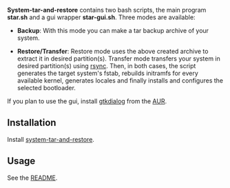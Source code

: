 **System-tar-and-restore** contains two bash scripts, the main program **star.sh** and a gui wrapper **star-gui.sh**. Three modes are available:

*   **Backup**: With this mode you can make a tar backup archive of your system.

*   **Restore/Transfer**: Restore mode uses the above created archive to extract it in desired partition(s). Transfer mode transfers your system in desired partition(s) using [rsync](https://www.archlinux.org/packages/?name=rsync). Then, in both cases, the script generates the target system's fstab, rebuilds initramfs for every available kernel, generates locales and finally installs and configures the selected bootloader.

If you plan to use the gui, install [gtkdialog](https://aur.archlinux.org/packages/gtkdialog/) from the [AUR](/index.php/AUR "AUR").

## Installation

Install [system-tar-and-restore](https://aur.archlinux.org/packages/system-tar-and-restore/).

## Usage

See the [README](https://github.com/tritonas00/system-tar-and-restore/blob/master/README.md).